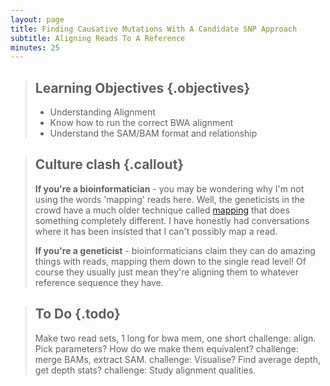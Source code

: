 ```yaml
---
layout: page
title: Finding Causative Mutations With A Candidate SNP Approach
subtitle: Aligning Reads To A Reference
minutes: 25
---
```


> ## Learning Objectives {.objectives}
> * Understanding Alignment
> * Know how to run the correct BWA alignment
> * Understand the SAM/BAM format and relationship

> ## Culture clash {.callout}
> **If you're a bioinformatician** - you may be wondering why I'm not using the words 'mapping' reads here. Well, the geneticists in the crowd have a much older technique called [mapping](reference.html#genetic_mapping) that does something completely different. I have honestly had conversations where it has been insisted that I can't possibly map a read.
>
> **If you're a geneticist** - bioinformaticians claim they can do amazing things with reads, mapping them down to the single read level! Of course they usually just mean they're aligning them to whatever reference sequence they have. 
> 

> ## To Do {.todo}
> Make two read sets, 1 long for bwa mem, one short
> challenge: align. Pick parameters? How do we make them equivalent?
> challenge: merge BAMs, extract SAM.
> challenge: Visualise? Find average depth, get depth stats?
> challenge: Study alignment qualities.